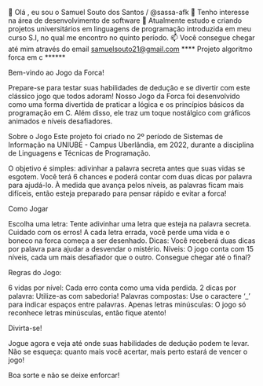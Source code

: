 👋 Olá , eu sou o Samuel Souto dos Santos / @sassa-afk
👀 Tenho interesse na área de desenvolvimento de software
🌱 Atualmente estudo e criando projetos universitários em linguagens de programação introduzida em meu curso S.I, no qual me encontro no quinto período.
📫 Você consegue chegar até mim através do email samuelsouto21@gmail.com
**** Projeto algoritmo forca em c ******

Bem-vindo ao Jogo da Forca!

Prepare-se para testar suas habilidades de dedução e se divertir com este clássico jogo que todos adoram! Nosso Jogo da Forca foi desenvolvido como uma forma divertida de praticar a lógica e os princípios básicos da programação em C. Além disso, ele traz um toque nostálgico com gráficos animados e níveis desafiadores.

Sobre o Jogo
Este projeto foi criado no 2º período de Sistemas de Informação na UNIUBE - Campus Uberlândia, em 2022, durante a disciplina de Linguagens e Técnicas de Programação.

O objetivo é simples: adivinhar a palavra secreta antes que suas vidas se esgotem. Você terá 6 chances e poderá contar com duas dicas por palavra para ajudá-lo. À medida que avança pelos níveis, as palavras ficam mais difíceis, então esteja preparado para pensar rápido e evitar a forca!

Como Jogar

Escolha uma letra: Tente adivinhar uma letra que esteja na palavra secreta.
Cuidado com os erros! A cada letra errada, você perde uma vida e o boneco na forca começa a ser desenhado.
Dicas: Você receberá duas dicas por palavra para ajudar a desvendar o mistério.
Níveis: O jogo conta com 15 níveis, cada um mais desafiador que o outro. Consegue chegar até o final?

Regras do Jogo:

6 vidas por nível: Cada erro conta como uma vida perdida.
2 dicas por palavra: Utilize-as com sabedoria!
Palavras compostas: Use o caractere ‘_’ para indicar espaços entre palavras.
Apenas letras minúsculas: O jogo só reconhece letras minúsculas, então fique atento!

Divirta-se!

Jogue agora e veja até onde suas habilidades de dedução podem te levar. Não se esqueça: quanto mais você acertar, mais perto estará de vencer o jogo!

Boa sorte e não se deixe enforcar!
